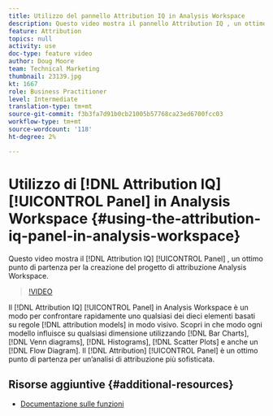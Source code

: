 ```yaml
---
title: Utilizzo del pannello Attribution IQ in Analysis Workspace
description: Questo video mostra il pannello Attribution IQ , un ottimo punto di partenza per la creazione del progetto di attribuzione Analysis Workspace.
feature: Attribution
topics: null
activity: use
doc-type: feature video
author: Doug Moore
team: Technical Marketing
thumbnail: 23139.jpg
kt: 1667
role: Business Practitioner
level: Intermediate
translation-type: tm+mt
source-git-commit: f3b3fa7d91b0cb21005b57768ca23ed6700fcc03
workflow-type: tm+mt
source-wordcount: '118'
ht-degree: 2%

---
```



# Utilizzo di [!DNL Attribution IQ] [!UICONTROL Panel] in Analysis Workspace {#using-the-attribution-iq-panel-in-analysis-workspace}

Questo video mostra il [!DNL Attribution IQ] [!UICONTROL Panel] , un ottimo punto di partenza per la creazione del progetto di attribuzione Analysis Workspace.

>[!VIDEO](https://video.tv.adobe.com/v/23139/?quality=12)

Il [!DNL Attribution IQ] [!UICONTROL Panel] in Analysis Workspace è un modo per confrontare rapidamente uno qualsiasi dei dieci elementi basati su regole [!DNL attribution models] in modo visivo. Scopri in che modo ogni modello influisce su qualsiasi dimensione utilizzando [!DNL Bar Charts], [!DNL Venn diagrams], [!DNL Histograms], [!DNL Scatter Plots] e anche un [!DNL Flow Diagram]. Il [!DNL Attribution] [!UICONTROL Panel] è un ottimo punto di partenza per un’analisi di attribuzione più sofisticata.

## Risorse aggiuntive {#additional-resources}

* [Documentazione sulle funzioni](https://marketing.adobe.com/resources/help/en_US/analytics/analysis-workspace/use_attribution_iq.html)
